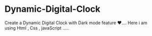 # Dynamic-Digital-Clock
Create a Dynamic Digital Clock with Dark mode feature ❤️....
Here i am using Html , Css , javaScript .....
